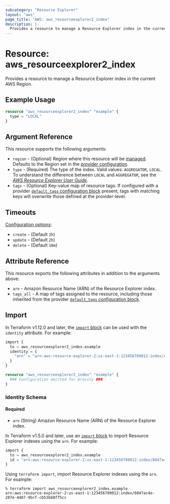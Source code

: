 ```yaml
---
subcategory: "Resource Explorer"
layout: "aws"
page_title: "AWS: aws_resourceexplorer2_index"
description: |-
  Provides a resource to manage a Resource Explorer index in the current AWS Region.
---
```


# Resource: aws_resourceexplorer2_index

Provides a resource to manage a Resource Explorer index in the current AWS Region.

## Example Usage

```terraform
resource "aws_resourceexplorer2_index" "example" {
  type = "LOCAL"
}
```

## Argument Reference

This resource supports the following arguments:

* `region` - (Optional) Region where this resource will be [managed](https://docs.aws.amazon.com/general/latest/gr/rande.html#regional-endpoints). Defaults to the Region set in the [provider configuration](https://registry.terraform.io/providers/hashicorp/aws/latest/docs#aws-configuration-reference).
* `type` - (Required) The type of the index. Valid values: `AGGREGATOR`, `LOCAL`. To understand the difference between `LOCAL` and `AGGREGATOR`, see the [_AWS Resource Explorer User Guide_](https://docs.aws.amazon.com/resource-explorer/latest/userguide/manage-aggregator-region.html).
* `tags` - (Optional) Key-value map of resource tags. If configured with a provider [`default_tags` configuration block](https://registry.terraform.io/providers/hashicorp/aws/latest/docs#default_tags-configuration-block) present, tags with matching keys will overwrite those defined at the provider-level.

## Timeouts

[Configuration options](https://developer.hashicorp.com/terraform/language/resources/syntax#operation-timeouts):

- `create` - (Default `2h`)
- `update` - (Default `2h`)
- `delete` - (Default `10m`)

## Attribute Reference

This resource exports the following attributes in addition to the arguments above:

* `arn` - Amazon Resource Name (ARN) of the Resource Explorer index.
* `tags_all` - A map of tags assigned to the resource, including those inherited from the provider [`default_tags` configuration block](https://registry.terraform.io/providers/hashicorp/aws/latest/docs#default_tags-configuration-block).

## Import


In Terraform v1.12.0 and later, the [`import` block](https://developer.hashicorp.com/terraform/language/import) can be used with the `identity` attribute. For example:

```terraform
import {
  to = aws_resourceexplorer2_index.example
  identity = {
    "arn" = "arn:aws:resource-explorer-2:us-east-1:123456789012:index/example-index-id"
  }
}

resource "aws_resourceexplorer2_index" "example" {
  ### Configuration omitted for brevity ###
}
```

### Identity Schema

#### Required

- `arn` (String) Amazon Resource Name (ARN) of the Resource Explorer index.

In Terraform v1.5.0 and later, use an [`import` block](https://developer.hashicorp.com/terraform/language/import) to import Resource Explorer indexes using the `arn`. For example:

```terraform
import {
  to = aws_resourceexplorer2_index.example
  id = "arn:aws:resource-explorer-2:us-east-1:123456789012:index/6047ac4e-207e-4487-9bcf-cb53bb0ff5cc"
}
```

Using `terraform import`, import Resource Explorer indexes using the `arn`. For example:

```console
% terraform import aws_resourceexplorer2_index.example arn:aws:resource-explorer-2:us-east-1:123456789012:index/6047ac4e-207e-4487-9bcf-cb53bb0ff5cc
```
